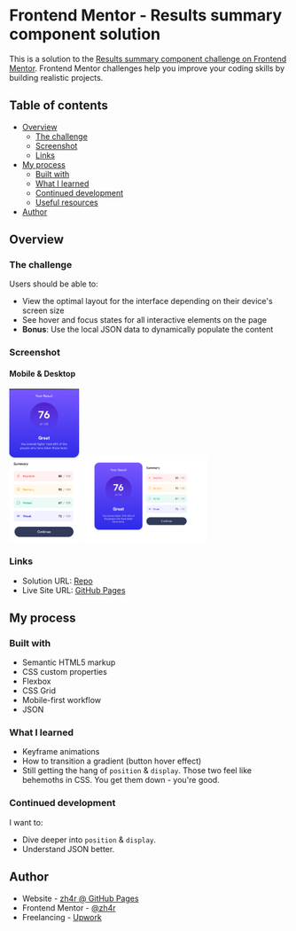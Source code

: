 # Frontend Mentor - Results summary component solution

This is a solution to the [Results summary component challenge on Frontend Mentor](https://www.frontendmentor.io/challenges/results-summary-component-CE_K6s0maV). Frontend Mentor challenges help you improve your coding skills by building realistic projects. 

## Table of contents

- [Overview](#overview)
  - [The challenge](#the-challenge)
  - [Screenshot](#screenshot)
  - [Links](#links)
- [My process](#my-process)
  - [Built with](#built-with)
  - [What I learned](#what-i-learned)
  - [Continued development](#continued-development)
  - [Useful resources](#useful-resources)
- [Author](#author)


## Overview

### The challenge

Users should be able to:

- View the optimal layout for the interface depending on their device's screen size
- See hover and focus states for all interactive elements on the page
- **Bonus**: Use the local JSON data to dynamically populate the content

### Screenshot

#### Mobile & Desktop
<img src="./design/mobile_fin.png" style="width: 25%; height:30%;">
<img src="./design/desktop_fin.png" style="width: 45%;">


### Links

- Solution URL: [Repo](https://github.com/zh4r/FeM-results_summary)
- Live Site URL: [GitHub Pages](https://zh4r.github.io/FEM/results-summary/index.html)

## My process
### Built with

- Semantic HTML5 markup
- CSS custom properties
- Flexbox
- CSS Grid
- Mobile-first workflow
- JSON

### What I learned

- Keyframe animations
- How to transition a gradient (button hover effect)
- Still getting the hang of `position` & `display`. Those two feel like behemoths in CSS. You get them down - you're good.

### Continued development

I want to:
- Dive deeper into `position` & `display`.
- Understand JSON better.

## Author

- Website - [zh4r @ GitHub Pages](https://zh4r.github.io/)
- Frontend Mentor - [@zh4r](https://www.frontendmentor.io/profile/zh4r)
- Freelancing - [Upwork](https://www.upwork.com/freelancers/~012011fab05dc8d091?mp_source=share)